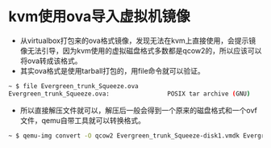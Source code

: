 # kvm使用ova导入虚拟机镜像


+ 从virtualbox打包来的ova格式镜像，发现无法在kvm上直接使用，会提示镜像无法引导，因为kvm使用的虚拟磁盘格式多数都是qcow2的，所以应该可以将ova转成该格式。
+ 其实ova格式是使用tarball打包的，用file命令就可以验证。

```bash
~ $ file Evergreen_trunk_Squeeze.ova
Evergreen_trunk_Squeeze.ova:                POSIX tar archive (GNU)
```

+ 所以直接解压文件就可以，解压后一般会得到一个原来的磁盘格式和一个ovf文件，qemu自带工具就可以转换格式。

``` bash
~ $ qemu-img convert -O qcow2 Evergreen_trunk_Squeeze-disk1.vmdk Evergreen_trunk_Squeeze.qcow2
```


